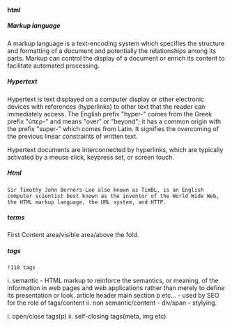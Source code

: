 #### html

##### Markup language
A markup language is a text-encoding system which specifies the structure and formatting of a document and potentially the relationships among its parts. Markup can control the display of a document or enrich its content to facilitate automated processing.


##### Hypertext
Hypertext is text displayed on a computer display or other electronic devices with references (hyperlinks) to other text that the reader can immediately access.
The English prefix "hyper-" comes from the Greek prefix "ὑπερ-" and means "over" or "beyond"; it has a common origin with the prefix "super-" which comes from Latin. It signifies the overcoming of the previous linear constraints of written text.

Hypertext documents are interconnected by hyperlinks, which are typically activated by a mouse click, keypress set, or screen touch.

##### Html
    Sir Timothy John Berners-Lee also known as TimBL, is an English computer scientist best known as the inventor of the World Wide Web, the HTML markup language, the URL system, and HTTP.

##### terms
First Content area/visible area/above the fold.

##### tags
    !110 tags

i. semantic - HTML markup to reinforce the semantics, or meaning, of the information in web pages and web applications rather than merely to define its presentation or look.
    article
    header
    main
    section
    p
    etc...
    - used by SEO for the role of tags/content
ii. non semantic/content - div/span - stylying.

i. open/close tags(p)
ii. self-closing tags(meta, img etc)